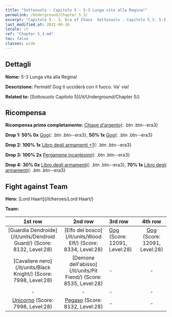 ```yaml
---
title: "Sottosuolo - Capitolo 5 - 5-3 Lunga vita alla Regina!"
permalink: /Underground/Chapter 5_3/
excerpt: "Capitolo 5 - 3. Era of Chaos  Sottosuolo - Capitolo 5_3. 5-3 Lunga vita alla Regina!"
last_modified_at: 2021-04-16
locale: it
ref: "Chapter 5_3.md"
toc: false
classes: wide
---
```


## Dettagli

 **Nome:** 5-3 Lunga vita alla Regina!

 **Descrizione:** Fermati! Gog ti ucciderà con il fuoco. Va' via!

 **Related to:** [Sottosuolo Capitolo 5](/it/Underground/Chapter 5/)

## Ricompensa

 **Ricompensa primo completamento:** [Chiave d'argento](/it/Items/con_693/){: .btn .btn--era3}

 **Drop 1:** **50% 0x** [Gog](/it/Items/unt_227/){: .btn .btn--era3}, **50% 1x** [Gog](/it/Items/unt_227/){: .btn .btn--era3}

 **Drop 2:** **100% 1x** [Libro degli armamenti +1](/it/Items/mat_25/){: .btn .btn--era3}

 **Drop 3:** **100% 2x** [Pergamene incantesimi](/it/Items/con_694/){: .btn .btn--era3}

 **Drop 4:** **30% 0x** [Libro degli armamenti](/it/Items/mat_18/){: .btn .btn--era3}, **70% 1x** [Libro degli armamenti](/it/Items/mat_18/){: .btn .btn--era3}


## Fight against Team
 **Hero:** [Lord Haart](/it/heroes/Lord Haart/)

 **Team:**


  | 1st row | 2nd row | 3rd row | 4th row |
  |:----:|:----:|:----|:----:|
  | [Guardia Dendroide](/it/units/Dendroid Guard/) (Score: 8132, Level:28)  | [Elfo del bosco](/it/units/Wood Elf/) (Score: 8334, Level:28)  | [Gog](/it/units/Gog/) (Score: 12091, Level:28)  | [Gog](/it/units/Gog/) (Score: 12091, Level:28)  |
  | [Cavaliere nero](/it/units/Black Knight/) (Score: 7998, Level:28)  | [Demone dell'abisso](/it/units/Pit Fiend/) (Score: 8535, Level:28)  | - | - |
  | - | - | - | - |
  | [Unicorno](/it/units/Unicorn/) (Score: 7998, Level:28)  | [Pegaso](/it/units/Pegasus/) (Score: 8132, Level:28)  | - | - |


